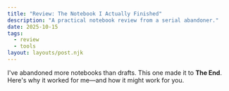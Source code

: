 ```yaml
---
title: "Review: The Notebook I Actually Finished"
description: "A practical notebook review from a serial abandoner."
date: 2025-10-15
tags:
  - review
  - tools
layout: layouts/post.njk
---
```


I've abandoned more notebooks than drafts. This one made it to **The End**. Here's why it worked for me—and how it might work for you.
